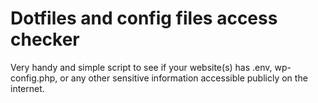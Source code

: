 # Dotfiles and config files access checker

Very handy and simple script to see if your website(s) has .env, wp-config.php, or any other sensitive information accessible publicly on the internet.
